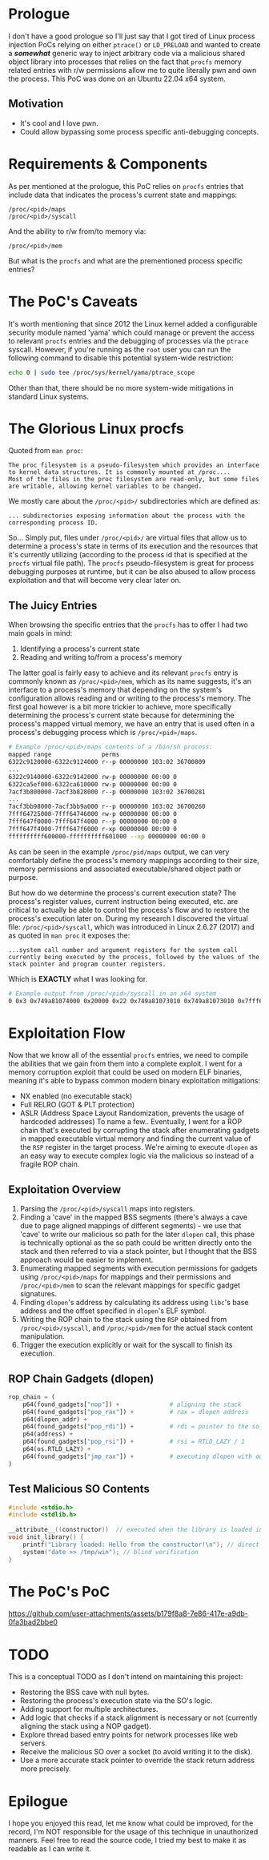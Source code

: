 # Prologue
I don't have a good prologue so I'll just say that I got tired of Linux process injection PoCs relying on either ``ptrace()`` or ``LD_PRELOAD`` and wanted to create a ***somewhat*** generic way to inject arbitrary code via a malicious shared object library into processes that relies on the fact that ``procfs`` memory related entries with r/w permissions allow me to quite literally pwn and own the process.
This PoC was done on an Ubuntu 22.04 x64 system. 
## Motivation
- It's cool and I love pwn.
- Could allow bypassing some process specific anti-debugging concepts.
# Requirements & Components
As per mentioned at the prologue, this PoC relies on ``procfs`` entries that include data that indicates the process's current state and mappings:
```
/proc/<pid>/maps
/proc/<pid>/syscall
```
And the ability to r/w from/to memory via:
```
/proc/<pid>/mem
```
But what is the ``procfs`` and what are the prementioned process specific entries?
# The PoC's Caveats 
It's worth mentioning that since 2012 the Linux kernel added a configurable security module named 'yama' which could manage or prevent the access to relevant ``procfs`` entries and the debugging of processes via the ``ptrace`` syscall.
However, if you're running as the ``root`` user you can run the following command to disable this potential system-wide restriction:
```sh
echo 0 | sudo tee /proc/sys/kernel/yama/ptrace_scope
```
Other than that, there should be no more system-wide mitigations in standard Linux systems.
# The Glorious Linux procfs
Quoted from ``man proc``:
```
The proc filesystem is a pseudo-filesystem which provides an interface to kernel data structures. It is commonly mounted at /proc....
Most of the files in the proc filesystem are read-only, but some files are writable, allowing kernel variables to be changed.
```
We mostly care about the ``/proc/<pid>/`` subdirectories which are defined as:
```
... subdirectories exposing information about the process with the corresponding process ID.
```
So... Simply put, files under ``/proc/<pid>/`` are virtual files that allow us to determine a process's state in terms of its execution and the resources that it's currently utilizing (according to the process id that is specified at the ``procfs`` virtual file path). The ``procfs`` pseudo-filesystem is great for process debugging purposes at runtime, but it can be also abused to allow process exploitation and that will become very clear later on.
## The Juicy Entries
When browsing the specific entries that the ``procfs`` has to offer I had two main goals in mind:
1. Identifying a process's current state
2. Reading and writing to/from a process's memory

The latter goal is fairly easy to achieve and its relevant ``procfs`` entry is commonly known as  ``/proc/<pid>/mem``, which as its name suggests, it's an interface to a process's memory that depending on the system's configuration allows reading and or writing to the process's memory.
The first goal however is a bit more trickier to achieve, more specifically determining the process's current state because for determining the process's mapped virtual memory, we have an entry that is used often in a process's debugging process which is ``/proc/<pid>/maps``.
```sh
# Example /proc/<pid>/maps contents of a /bin/sh process:
mapped range			  perms                                          symbol
6322c9120000-6322c9124000 r--p 00000000 103:02 36700809                  /usr/bin/dash
...
6322c9140000-6322c9142000 rw-p 00000000 00:00 0 
6322ca5ef000-6322ca610000 rw-p 00000000 00:00 0                          [heap]
7acf3b800000-7acf3b828000 r--p 00000000 103:02 36700281                  /usr/lib/x86_64-linux-gnu/libc.so.6
...
7acf3bb98000-7acf3bb9a000 r--p 00000000 103:02 36700260                  /usr/lib/x86_64-linux-gnu/ld-linux-x86-64.so.2
7fff64725000-7fff64746000 rw-p 00000000 00:00 0                          [stack]
7fff647f0000-7fff647f4000 r--p 00000000 00:00 0                          [vvar]
7fff647f4000-7fff647f6000 r-xp 00000000 00:00 0                          [vdso]
ffffffffff600000-ffffffffff601000 --xp 00000000 00:00 0                  [vsyscall]
```
As can be seen in the example ``/proc/pid/maps`` output, we can very comfortably define the process's memory mappings according to their size, memory permissions and associated executable/shared object path or purpose.

But how do we determine the process's current execution state? The process's register values, current instruction being executed, etc. are critical to actually be able to control the process's flow and to restore the process's execution later on.
During my research I discovered the virtual file: ``/proc/<pid>/syscall``, which was introduced in Linux 2.6.27 (2017) and as quoted in ``man proc`` it exposes the:
```
...system call number and argument registers for the system call currently being executed by the process, followed by the values of the stack pointer and program counter registers.
```
Which is **EXACTLY** what I was looking for.
```sh
# Example output from /proc/<pid>/syscall in an x64 system
0 0x3 0x749a81074000 0x20000 0x22 0x749a81073010 0x749a81073010 0x7fff6b43c3b8 0x749a80f147e2
```
# Exploitation Flow
Now that we know all of the essential ``procfs`` entries, we need to compile the abilities that we gain from them into a complete exploit.
I went for a memory corruption exploit that could be used on modern ELF binaries, meaning it's able to bypass common modern binary exploitation mitigations:
* NX enabled (no executable stack)
* Full RELRO (GOT & PLT protection)
* ASLR (Address Space Layout Randomization, prevents the usage of hardcoded addresses) 
To name a few.. Eventually, I went for a ROP chain that's executed by corrupting the stack after enumerating gadgets in mapped executable virtual memory and finding the current value of the ``RSP`` register in the target process.
We're aiming to execute ``dlopen`` as an easy way to execute complex logic via the malicious so instead of a fragile ROP chain.
## Exploitation Overview
1. Parsing the ``/proc/<pid>/syscall`` maps into registers.
2. Finding a 'cave' in the mapped BSS segments (there's always a cave due to page aligned mappings of different segments) - we use that 'cave' to write our malicious so path for the later ``dlopen`` call, this phase is technically optional as the so path could be written directly onto the stack and then referred to via a stack pointer, but I thought that the BSS approach would be easier to implement.
3. Enumerating mapped segments with execution permissions for gadgets using ``/proc/<pid>/maps`` for mappings and their permissions and ``/proc/<pid>/mem`` to scan the relevant mappings for specific gadget signatures.
4. Finding ``dlopen``'s address by calculating its address using ``libc``'s base address and the offset specified in ``dlopen``'s ELF symbol.
5. Writing the ROP chain to the stack using the ``RSP`` obtained from ``/proc/<pid>/syscall``,  and ``/proc/<pid>/mem`` for the actual stack content manipulation.
6. Trigger the execution explicitly or wait for the syscall to finish its execution. 
## ROP Chain Gadgets (dlopen)

```python
rop_chain = (  
    p64(found_gadgets["nop"]) +              # aligning the stack
    p64(found_gadgets["pop_rax"]) +          # rax = dlopen address
    p64(dlopen_addr) +                       
    p64(found_gadgets["pop_rdi"]) +          # rdi = pointer to the so_path
    p64(address) +  
    p64(found_gadgets["pop_rsi"]) +          # rsi = RTLD_LAZY / 1
    p64(os.RTLD_LAZY) +  
    p64(found_gadgets["jmp_rax"]) +          # executing dlopen with our args
)
```
## Test Malicious SO Contents
```c
#include <stdio.h>  
#include <stdlib.h>  
  
__attribute__((constructor))  // executed when the library is loaded into memory
void init_library() {  
    printf("Library loaded: Hello from the constructor!\n"); // direct output
    system("date >> /tmp/win"); // blind verification
}
```

# The PoC's PoC
https://github.com/user-attachments/assets/b179f8a8-7e86-417e-a9db-0fa3bad2bbe0
# TODO
This is a conceptual TODO as I don't intend on maintaining this project:
- Restoring the BSS cave with null bytes.
- Restoring the process's execution state via the SO's logic.
- Adding support for multiple architectures.
- Add logic that checks if a stack alignment is necessary or not (currently aligning the stack using a NOP gadget).
- Explore thread based entry points for network processes like web servers.
- Receive the malicious SO over a socket (to avoid writing it to the disk).
- Use a more accurate stack pointer to override the stack return address more precisely.
# Epilogue 
I hope you enjoyed this read, let me know what could be improved, for the record, I'm NOT responsible for the usage of this technique in unauthorized manners.
Feel free to read the source code, I tried my best to make it as readable as I can write it.
